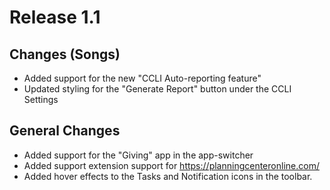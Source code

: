 # Release 1.1

## Changes (Songs)
- Added support for the new "CCLI Auto-reporting feature"
- Updated styling for the "Generate Report" button under the CCLI Settings 

## General Changes
- Added support for the "Giving" app in the app-switcher
- Added support extension support for https://planningcenteronline.com/
- Added hover effects to the Tasks and Notification icons in the toolbar. 
